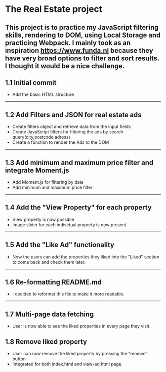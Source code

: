 # The Real Estate project
 This project is to practice my JavaScript filtering skills, rendering to DOM, using Local Storage and practicing Webpack. I mainly took as an inspiration https://www.funda.nl because they have very broad options to filter and sort results. I thought it would be a nice challenge.
---
## 1.1 Initial commit
  * Add the basic HTML structure 
---
## 1.2 Add Filters and JSON for real estate ads
  * Create filters object and retrieve data from the input fields
  * Create JavaScript filters for filtering the ads by search query(city,postcode,adress)
  * Create a function to render the Ads to the DOM
---
## 1.3 Add minimum and maximum price filter and integrate Moment.js
  * Add Moment.js for filtering by date
  * Add minimum and maximum price filter
---
## 1.4 Add the "View Property" for each property
  * View property is now possible 
  * Image slider for each individual property is now present
---
## 1.5 Add the "Like Ad" functionality
  * Now the users can add the properties they liked into the "Liked" section to come back and check them later.
---
## 1.6 Re-formatting README.md 
  * I decided to reformat this file to make it more readable.
---
## 1.7 Multi-page data fetching
  * User is now able to see the liked properties in every page they visit.

## 1.8 Remove liked property 
  * User can now remove the liked property by pressing the "remove" button
  * Integrated for both index.html and view-ad.html page.
